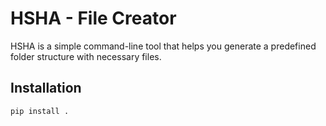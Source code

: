 # HSHA - File Creator

HSHA is a simple command-line tool that helps you generate a predefined folder structure with necessary files.

## Installation

```sh
pip install .
